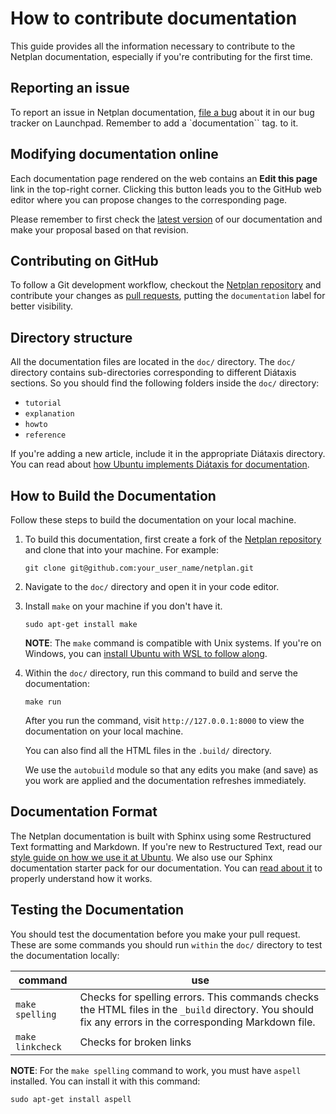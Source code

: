 # How to contribute documentation
This guide provides all the information necessary to contribute to the Netplan documentation, especially if you're contributing for the first time.

## Reporting an issue

To report an issue in Netplan documentation, [file a bug](https://bugs.launchpad.net/netplan/+filebug?field.tags=documentation) about it in our bug tracker on Launchpad. Remember to add a `documentation`` tag.
to it.

## Modifying documentation online

Each documentation page rendered on the web contains an **Edit this page** link in the top-right corner. Clicking this button leads you to the GitHub
web editor where you can propose changes to the corresponding page.

Please remember to first check the [latest version](https://netplan.readthedocs.io/en/latest/)
of our documentation and make your proposal based on that revision.

## Contributing on GitHub

To follow a Git development workflow, checkout the
[Netplan repository](https://github.com/canonical/netplan) and contribute your
changes as [pull requests](https://github.com/canonical/netplan/pulls), putting
the `documentation` label for better visibility.

## Directory structure
All the documentation files are located in the `doc/` directory. The `doc/` directory contains sub-directories corresponding to different Diátaxis sections. So you should find the following folders inside the `doc/` directory:
* `tutorial`
* `explanation`
* `howto`
* `reference`

If you're adding a new article, include it in the appropriate Diátaxis directory. You can read about [how Ubuntu implements Diátaxis for documentation](https://ubuntu.com/blog/diataxis-a-new-foundation-for-canonical-documentation).

## How to Build the Documentation
Follow these steps to build the documentation on your local machine.
1. To build this documentation, first create a fork of the [Netplan repository](https://github.com/canonical/netplan) and clone that into your machine. For example:
    ```shell
    git clone git@github.com:your_user_name/netplan.git
    ```
2. Navigate to the `doc/` directory and open it in your code editor.

3. Install `make` on your machine if you don't have it.
    ```shell
    sudo apt-get install make
    ```
    **NOTE**: The `make` command is compatible with Unix systems. If you're on Windows, you can [install Ubuntu with WSL to follow along](https://github.com/canonical/open-documentation-academy/blob/main/getting-started/start_with_WSL.md).

4. Within the `doc/` directory, run this command to build and serve the documentation:
    ```shell
    make run
    ```
    After you run the command, visit `http://127.0.0.1:8000` to view the documentation on your local machine.

    You can also find all the HTML files in the `.build/` directory.

    We use the `autobuild` module so that any edits you make (and save) as you work are applied and the documentation refreshes immediately.

## Documentation Format
The Netplan documentation is built with Sphinx using some Restructured Text formatting and Markdown. If you're new to Restructured Text, read our [style guide on how we use it at Ubuntu](https://canonical-documentation-with-sphinx-and-readthedocscom.readthedocs-hosted.com/style-guide/).
We also use our Sphinx documentation starter pack for our documentation. You can [read about it](https://github.com/canonical/sphinx-docs-starter-pack) to properly understand how it works.

## Testing the Documentation
You should test the documentation before you make your pull request. These are some commands you should run `within` the `doc/` directory to test the documentation locally:

|command  |use|
|---------|-----|
|`make spelling`| Checks for spelling errors. This commands checks the HTML files in the `_build` directory. You should fix any errors in the corresponding Markdown file.|
| `make linkcheck`| Checks for broken links|

**NOTE**: For the `make spelling` command to work, you must have `aspell` installed. You can install it with this command:
```shell
sudo apt-get install aspell
```